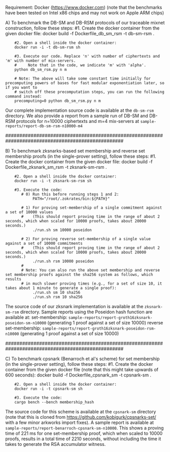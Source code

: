 Requirement: Docker (https://www.docker.com) (note that the benchmarks have been tested on Intel x86 chips and may not work on Apple ARM chips)

A) To benchmark the DB-SM and DB-RSM protocols of our traceable mixnet construction, follow these steps:
        #1. Create the docker container from the given docker file:
        docker build -f Dockerfile_db_sm_rsm -t db-sm-rsm .

        #2. Open a shell inside the docker container:
        docker run -i -t db-sm-rsm sh

        #3. Execute our code. Replace 'n' with number of ciphertexts and 'm' with number of mix-servers. 
        #     Note that in the code, we indicate 'm' with 'alpha'.
        python db_sm_rsm.py n m

        # Note: The above will take some constant time initially for precomputing powers of bases for fast modular exponentiation later, so if you want to 
        # switch off these precomputation steps, you can run the following command instead:
        precomputing=0 python db_sm_rsm.py n m 

Our complete implementation source code is available at the `db-sm-rsm` directory.
We also provide a report from a sample run of DB-SM and DB-RSM protocols for n=10000 ciphertexts and m=4 mix-servers at `sample-reports/report-db-sm-rsm-n10000-m4`

##################################################################################################

B) To benchmark zksnarks-based set membership and reverse set membership proofs (in the single-prover setting), follow these steps:
        #1. Create the docker container from the given docker file:
        docker build -f Dockerfile_zksnark_sm_rsm -t zksnark-sm-rsm .

        #2. Open a shell inside the docker container:
        docker run -i -t zksnark-sm-rsm sh

        #3. Execute the code:
           # 0) Run this before running steps 1 and 2:
                PATH="/root/.zokrates/bin:${PATH}"
                
           # 1) For proving set-membership of a single commitment against a set of 10000 values 
           #    (This should report proving time in the range of about 2 seconds, which when scaled for 10000 proofs, takes about 20000 seconds.)
                ./run.sh sm 10000 poseidon
                
           # 2) For proving reverse set-membership of a single value against a set of 10000 commitments
           #    (This should report proving time in the range of about 2 seconds, which when scaled for 10000 proofs, takes about 20000 seconds.)
                ./run.sh rsm 10000 poseidon
           #
           # Note: You can also run the above set membership and reverse set membership proofs against the sha256 system as follows, which results
           # in much slower proving times (e.g., for a set of size 10, it takes about 1 minute to generate a single proof):
                ./run.sh sm 10 sha256
                ./run.sh rsm 10 sha256

The source code of our zksnark implementation is available at the `zksnark-sm-rsm` directory.
Sample reports using the Poseidon hash function are available at:
     set-membership: `sample-reports/report-groth16zksnark-poseidon-sm-n10000` (generating 1 proof against a set of size 10000)
     reverse set-membership: `sample-reports/report-groth16zksnark-poseidon-rsm-n10000` (generating 1 proof against a set of size 10000)

##################################################################################################

C) To benchmark cpsnark (Benarroch et al's scheme) for set membership (in the single-prover setting), follow these steps:
        #1. Create the docker container from the given docker file (note that this might take upwards of 600 seconds):
        docker build -f Dockerfile_cpsnark_sm -t cpsnark-sm .

        #2. Open a shell inside the docker container:
        docker run -i -t cpsnark-sm sh

        #3. Execute the code:
        cargo bench --bench membership_hash

The source code for this scheme is available at the `cpsnark-sm` directory (note that this is cloned from https://github.com/kobigurk/cpsnarks-set/ with a few minor arkworks import fixes).
A sample report is available at `sample-reports/report-benarroch-cpsnark-sm-n10000`. This shows a proving time of 221 ms for one set-membership proof, which when scaled to 10000 proofs, results in a total time of 2210 seconds, without including the time it takes to generate the RSA accumulator witness. 
